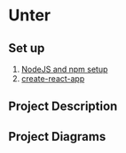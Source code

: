 # Unter 
## Set up
1. [NodeJS and npm setup](https://docs.npmjs.com/downloading-and-installing-node-js-and-npm)
2. [create-react-app](https://reactjs.org/docs/create-a-new-react-app.html)

## Project Description
## Project Diagrams
